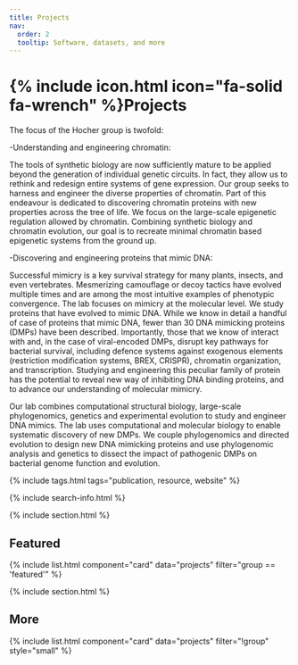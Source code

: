```yaml
---
title: Projects
nav:
  order: 2
  tooltip: Software, datasets, and more
---
```


# {% include icon.html icon="fa-solid fa-wrench" %}Projects

The focus of the Hocher group is twofold:

-Understanding and engineering chromatin:

The tools of synthetic biology are now sufficiently mature to be applied beyond the generation of individual genetic circuits. In fact, they allow us to rethink and redesign entire systems of gene expression. Our group seeks to harness and engineer the diverse properties of chromatin. Part of this endeavour is dedicated to discovering chromatin proteins with new properties across the tree of life. We focus on the large-scale epigenetic regulation allowed by chromatin. Combining synthetic biology and chromatin evolution, our goal is to recreate minimal chromatin based epigenetic systems from the ground up.

-Discovering and engineering proteins that mimic DNA:

Successful mimicry is a key survival strategy for many plants, insects, and even vertebrates. Mesmerizing camouflage or decoy tactics have evolved multiple times and are among the most intuitive examples of phenotypic convergence. The lab focuses on mimicry at the molecular level. We study proteins that have evolved to mimic DNA. While we know in detail a handful of case of proteins that mimic DNA, fewer than 30 DNA mimicking proteins (DMPs) have been described. Importantly, those that we know of interact with and, in the case of viral-encoded DMPs, disrupt key pathways for bacterial survival, including defence systems against exogenous elements (restriction modification systems, BREX, CRISPR), chromatin organization, and transcription. Studying and engineering this peculiar family of protein has the potential to reveal new way of inhibiting DNA binding proteins, and to advance our understanding of molecular mimicry.

 

Our lab combines computational structural biology, large-scale phylogenomics, genetics and experimental evolution to study and engineer DNA mimics. The lab uses computational and molecular biology to enable systematic discovery of new DMPs. We couple phylogenomics and directed evolution to design new DNA mimicking proteins and use phylogenomic analysis and genetics to dissect the impact of pathogenic DMPs on bacterial genome function and evolution.

{% include tags.html tags="publication, resource, website" %}

{% include search-info.html %}

{% include section.html %}

## Featured

{% include list.html component="card" data="projects" filter="group == 'featured'" %}

{% include section.html %}

## More

{% include list.html component="card" data="projects" filter="!group" style="small" %}
